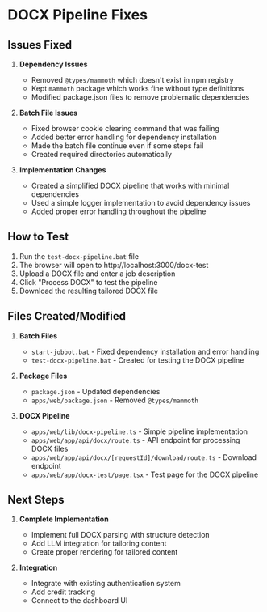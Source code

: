 # DOCX Pipeline Fixes

## Issues Fixed

1. **Dependency Issues**
   - Removed `@types/mammoth` which doesn't exist in npm registry
   - Kept `mammoth` package which works fine without type definitions
   - Modified package.json files to remove problematic dependencies

2. **Batch File Issues**
   - Fixed browser cookie clearing command that was failing
   - Added better error handling for dependency installation
   - Made the batch file continue even if some steps fail
   - Created required directories automatically

3. **Implementation Changes**
   - Created a simplified DOCX pipeline that works with minimal dependencies
   - Used a simple logger implementation to avoid dependency issues
   - Added proper error handling throughout the pipeline

## How to Test

1. Run the `test-docx-pipeline.bat` file
2. The browser will open to http://localhost:3000/docx-test
3. Upload a DOCX file and enter a job description
4. Click "Process DOCX" to test the pipeline
5. Download the resulting tailored DOCX file

## Files Created/Modified

1. **Batch Files**
   - `start-jobbot.bat` - Fixed dependency installation and error handling
   - `test-docx-pipeline.bat` - Created for testing the DOCX pipeline

2. **Package Files**
   - `package.json` - Updated dependencies
   - `apps/web/package.json` - Removed `@types/mammoth`

3. **DOCX Pipeline**
   - `apps/web/lib/docx-pipeline.ts` - Simple pipeline implementation
   - `apps/web/app/api/docx/route.ts` - API endpoint for processing DOCX files
   - `apps/web/app/api/docx/[requestId]/download/route.ts` - Download endpoint
   - `apps/web/app/docx-test/page.tsx` - Test page for the DOCX pipeline

## Next Steps

1. **Complete Implementation**
   - Implement full DOCX parsing with structure detection
   - Add LLM integration for tailoring content
   - Create proper rendering for tailored content

2. **Integration**
   - Integrate with existing authentication system
   - Add credit tracking
   - Connect to the dashboard UI
